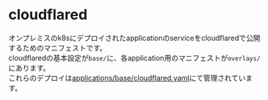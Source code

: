 # cloudflared

オンプレミスのk8sにデプロイされたapplicationのserviceをcloudflaredで公開するためのマニフェストです。  
cloudflaredの基本設定が`base/`に、各application用のマニフェストが`overlays/`にあります。  
これらのデプロイは[applications/base/cloudflared.yaml](https://github.com/honahuku/manifest/blob/main/applications/base/cloudflared.yaml)にて管理されています。